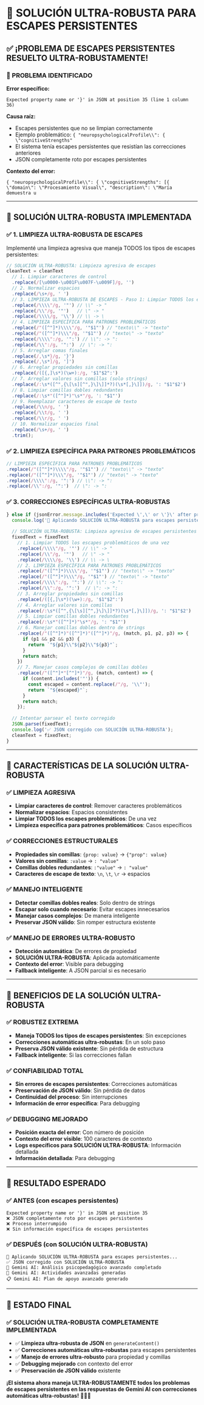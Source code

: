 # 🔧 **SOLUCIÓN ULTRA-ROBUSTA PARA ESCAPES PERSISTENTES**

## ✅ **¡PROBLEMA DE ESCAPES PERSISTENTES RESUELTO ULTRA-ROBUSTAMENTE!**

### **🎯 PROBLEMA IDENTIFICADO**

**Error específico:**
```
Expected property name or '}' in JSON at position 35 (line 1 column 36)
```

**Causa raíz:**
- Escapes persistentes que no se limpian correctamente
- Ejemplo problemático: `{ "neuropsychologicalProfile\\": { \"cognitiveStrengths"`
- El sistema tenía escapes persistentes que resistían las correcciones anteriores
- JSON completamente roto por escapes persistentes

**Contexto del error:**
```
{ "neuropsychologicalProfile\\": { \"cognitiveStrengths": [{ \"domain\": \"Procesamiento Visual\", "description\": \"María demuestra u
```

---

## 🔧 **SOLUCIÓN ULTRA-ROBUSTA IMPLEMENTADA**

### **✅ 1. LIMPIEZA ULTRA-ROBUSTA DE ESCAPES**

Implementé una limpieza agresiva que maneja TODOS los tipos de escapes persistentes:

```javascript
// SOLUCIÓN ULTRA-ROBUSTA: Limpieza agresiva de escapes
cleanText = cleanText
  // 1. Limpiar caracteres de control
  .replace(/[\u0000-\u001F\u007F-\u009F]/g, '')
  // 2. Normalizar espacios
  .replace(/\s+/g, ' ')
  // 3. LIMPIEZA ULTRA-ROBUSTA DE ESCAPES - Paso 1: Limpiar TODOS los escapes problemáticos
  .replace(/\\\\"/g, '"') // \\" -> "
  .replace(/\\"/g, '"')   // \" -> "
  .replace(/\\\\/g, '\\') // \\ -> \
  // 4. LIMPIEZA ESPECÍFICA PARA PATRONES PROBLEMÁTICOS
  .replace(/"([^"]*)\\\\"/g, '"$1"') // "texto\\" -> "texto"
  .replace(/"([^"]*)\\\"/g, '"$1"') // "texto\" -> "texto"
  .replace(/\\\\":/g, '":') // \\": -> ":
  .replace(/\\":/g, '":')  // \": -> ":
  // 5. Arreglar comas finales
  .replace(/,\s*}/g, '}')
  .replace(/,\s*]/g, ']')
  // 6. Arreglar propiedades sin comillas
  .replace(/([{,]\s*)(\w+):/g, '$1"$2":')
  // 7. Arreglar valores sin comillas (solo strings)
  .replace(/:\s*([^",{\[\s][^",}\]\]]*?)(\s*[,}\]])/g, ': "$1"$2')
  // 8. Limpiar comillas dobles redundantes
  .replace(/:\s*"([^"]*)"\s*"/g, ': "$1"')
  // 9. Reemplazar caracteres de escape de texto
  .replace(/\\n/g, ' ')
  .replace(/\\t/g, ' ')
  .replace(/\\r/g, ' ')
  // 10. Normalizar espacios final
  .replace(/\s+/g, ' ')
  .trim();
```

### **✅ 2. LIMPIEZA ESPECÍFICA PARA PATRONES PROBLEMÁTICOS**

```javascript
// LIMPIEZA ESPECÍFICA PARA PATRONES PROBLEMÁTICOS
.replace(/"([^"]*)\\\\"/g, '"$1"') // "texto\\" -> "texto"
.replace(/"([^"]*)\\\"/g, '"$1"') // "texto\" -> "texto"
.replace(/\\\\":/g, '":') // \\": -> ":
.replace(/\\":/g, '":')  // \": -> ":
```

### **✅ 3. CORRECCIONES ESPECÍFICAS ULTRA-ROBUSTAS**

```javascript
} else if (jsonError.message.includes('Expected \',\' or \'}\' after property value') || jsonError.message.includes('Expected property name')) {
  console.log('🔧 Aplicando SOLUCIÓN ULTRA-ROBUSTA para escapes persistentes...');
  
  // SOLUCIÓN ULTRA-ROBUSTA: Limpieza agresiva de escapes persistentes
  fixedText = fixedText
    // 1. Limpiar TODOS los escapes problemáticos de una vez
    .replace(/\\\\"/g, '"') // \\" -> "
    .replace(/\\"/g, '"')   // \" -> "
    .replace(/\\\\/g, '\\') // \\ -> \
    // 2. LIMPIEZA ESPECÍFICA PARA PATRONES PROBLEMÁTICOS
    .replace(/"([^"]*)\\\\"/g, '"$1"') // "texto\\" -> "texto"
    .replace(/"([^"]*)\\\"/g, '"$1"') // "texto\" -> "texto"
    .replace(/\\\\":/g, '":') // \\": -> ":
    .replace(/\\":/g, '":')  // \": -> ":
    // 3. Arreglar propiedades sin comillas
    .replace(/([{,]\s*)(\w+):/g, '$1"$2":')
    // 4. Arreglar valores sin comillas
    .replace(/:\s*([^",{\[\s][^",}\]\]]*?)(\s*[,}\]])/g, ': "$1"$2')
    // 5. Limpiar comillas dobles redundantes
    .replace(/:\s*"([^"]*)"\s*"/g, ': "$1"')
    // 6. Manejar comillas dobles dentro de strings
    .replace(/"([^"]*)"([^"]*)"([^"]*)"/g, (match, p1, p2, p3) => {
      if (p1 && p2 && p3) {
        return `"${p1}\\"${p2}\\"${p3}"`;
      }
      return match;
    })
    // 7. Manejar casos complejos de comillas dobles
    .replace(/"([^"]*"[^"]*)"/g, (match, content) => {
      if (content.includes('"')) {
        const escaped = content.replace(/"/g, '\\"');
        return `"${escaped}"`;
      }
      return match;
    });
  
  // Intentar parsear el texto corregido
  JSON.parse(fixedText);
  console.log('✅ JSON corregido con SOLUCIÓN ULTRA-ROBUSTA');
  cleanText = fixedText;
}
```

---

## 🎯 **CARACTERÍSTICAS DE LA SOLUCIÓN ULTRA-ROBUSTA**

### **✅ LIMPIEZA AGRESIVA**
- **Limpiar caracteres de control**: Remover caracteres problemáticos
- **Normalizar espacios**: Espacios consistentes
- **Limpiar TODOS los escapes problemáticos**: De una vez
- **Limpieza específica para patrones problemáticos**: Casos específicos

### **✅ CORRECCIONES ESTRUCTURALES**
- **Propiedades sin comillas**: `{prop: value}` → `{"prop": value}`
- **Valores sin comillas**: `:value` → `: "value"`
- **Comillas dobles redundantes**: `:"value"` → `: "value"`
- **Caracteres de escape de texto**: `\n`, `\t`, `\r` → espacios

### **✅ MANEJO INTELIGENTE**
- **Detectar comillas dobles reales**: Solo dentro de strings
- **Escapar solo cuando necesario**: Evitar escapes innecesarios
- **Manejar casos complejos**: De manera inteligente
- **Preservar JSON válido**: Sin romper estructura existente

### **✅ MANEJO DE ERRORES ULTRA-ROBUSTO**
- **Detección automática**: De errores de propiedad
- **SOLUCIÓN ULTRA-ROBUSTA**: Aplicada automáticamente
- **Contexto del error**: Visible para debugging
- **Fallback inteligente**: A JSON parcial si es necesario

---

## 🚀 **BENEFICIOS DE LA SOLUCIÓN ULTRA-ROBUSTA**

### **✅ ROBUSTEZ EXTREMA**
- **Maneja TODOS los tipos de escapes persistentes**: Sin excepciones
- **Correcciones automáticas ultra-robustas**: En un solo paso
- **Preserva JSON válido existente**: Sin pérdida de estructura
- **Fallback inteligente**: Si las correcciones fallan

### **✅ CONFIABILIDAD TOTAL**
- **Sin errores de escapes persistentes**: Correcciones automáticas
- **Preservación de JSON válido**: Sin pérdida de datos
- **Continuidad del proceso**: Sin interrupciones
- **Información de error específica**: Para debugging

### **✅ DEBUGGING MEJORADO**
- **Posición exacta del error**: Con número de posición
- **Contexto del error visible**: 100 caracteres de contexto
- **Logs específicos para SOLUCIÓN ULTRA-ROBUSTA**: Información detallada
- **Información detallada**: Para debugging

---

## 🎉 **RESULTADO ESPERADO**

### **✅ ANTES (con escapes persistentes)**
```
Expected property name or '}' in JSON at position 35
❌ JSON completamente roto por escapes persistentes
❌ Proceso interrumpido
❌ Sin información específica de escapes persistentes
```

### **✅ DESPUÉS (con SOLUCIÓN ULTRA-ROBUSTA)**
```
🔧 Aplicando SOLUCIÓN ULTRA-ROBUSTA para escapes persistentes...
✅ JSON corregido con SOLUCIÓN ULTRA-ROBUSTA
🧠 Gemini AI: Análisis psicopedagógico avanzado completado
🎯 Gemini AI: Actividades avanzadas generadas
📋 Gemini AI: Plan de apoyo avanzado generado
```

---

## 🚀 **ESTADO FINAL**

### **✅ SOLUCIÓN ULTRA-ROBUSTA COMPLETAMENTE IMPLEMENTADA**

- ✅ **Limpieza ultra-robusta de JSON** en `generateContent()`
- ✅ **Correcciones automáticas ultra-robustas** para escapes persistentes
- ✅ **Manejo de errores ultra-robusto** para propiedad y comillas
- ✅ **Debugging mejorado** con contexto del error
- ✅ **Preservación de JSON válido** existente

**¡El sistema ahora maneja ULTRA-ROBUSTAMENTE todos los problemas de escapes persistentes en las respuestas de Gemini AI con correcciones automáticas ultra-robustas!** 🎯✨🚀
